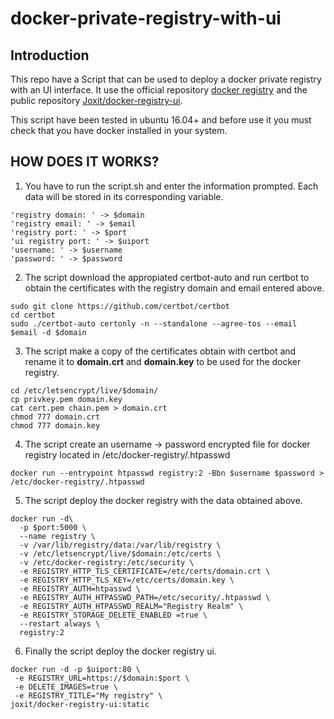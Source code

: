 # docker-private-registry-with-ui

## Introduction

This repo have a Script that can be used to deploy a docker private registry with an UI interface. It use the official repository [docker registry](https://hub.docker.com/_/registry/) and the public repository [Joxit/docker-registry-ui](https://hub.docker.com/r/joxit/docker-registry-ui/). 

This script have been tested in ubuntu 16.04+ and before use it you must check that you have docker installed in your system.

## HOW DOES IT WORKS?

1. You have to run the script.sh and enter the information prompted. Each data will be stored in its corresponding variable.
```
'registry domain: ' -> $domain
'registry email: ' -> $email
'registry port: ' -> $port
'ui registry port: ' -> $uiport
'username: ' -> $username
'password: ' -> $password
```

2. The script download the appropiated certbot-auto and run certbot to obtain the certificates with the registry domain and email entered above.
```
sudo git clone https://github.com/certbot/certbot   
cd certbot    
sudo ./certbot-auto certonly -n --standalone --agree-tos --email $email -d $domain   
```
3. The script make a copy of the certificates obtain with certbot and rename it to **domain.crt** and **domain.key** to be 
used for the docker registry.
```
cd /etc/letsencrypt/live/$domain/   
cp privkey.pem domain.key  
cat cert.pem chain.pem > domain.crt   
chmod 777 domain.crt   
chmod 777 domain.key   
```
4. The script create an username -> password encrypted file for docker registry located in /etc/docker-registry/.htpasswd

```
docker run --entrypoint htpasswd registry:2 -Bbn $username $password > /etc/docker-registry/.htpasswd
```
5. The script deploy the docker registry with the data obtained above.
```
docker run -d\
  -p $port:5000 \
  --name registry \
  -v /var/lib/registry/data:/var/lib/registry \
  -v /etc/letsencrypt/live/$domain:/etc/certs \
  -v /etc/docker-registry:/etc/security \
  -e REGISTRY_HTTP_TLS_CERTIFICATE=/etc/certs/domain.crt \
  -e REGISTRY_HTTP_TLS_KEY=/etc/certs/domain.key \
  -e REGISTRY_AUTH=htpasswd \
  -e REGISTRY_AUTH_HTPASSWD_PATH=/etc/security/.htpasswd \
  -e REGISTRY_AUTH_HTPASSWD_REALM="Registry Realm" \
  -e REGISTRY_STORAGE_DELETE_ENABLED =true \
  --restart always \
  registry:2
```
6. Finally the script deploy the docker registry ui.
```
docker run -d -p $uiport:80 \
 -e REGISTRY_URL=https://$domain:$port \
 -e DELETE_IMAGES=true \
 -e REGISTRY_TITLE="My registry" \
joxit/docker-registry-ui:static
